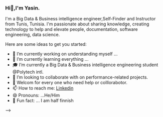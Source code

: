 ### Hi👋,I'm Yasin.

I'm a Big Data & Business intelligence engineer,Self-Finder and Instructor from  Tunis, Tunisia. I'm passionate about sharing knowledge, creating technology to help and elevate people, documentation, software engineering, data science.


Here are some ideas to get you started:

- 🔭 I’m currently working on understanding myself ...
- 🌱 I’m currently learning everything ...
- 🎓 I’m currently a Big Data & Business intelligence engineering student @Polytech intl.
- 👯 I’m looking to collaborate with on performance-related projects.
- 🤝 Welcom for every one who need help or colllorabotor.
- 📫 How to reach me:   [Linkedin](linkedin.com/in/yasin-ghariani-ba5687151)
- 😄 Pronouns: ...He/Him
- 👾 Fun fact: ... I am half finnish

-->
